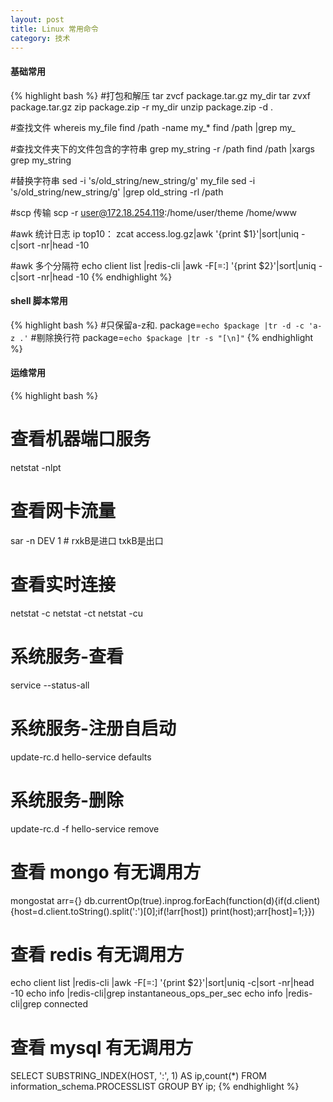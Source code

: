 ```yaml
---
layout: post
title: Linux 常用命令
category: 技术
---
```


#### 基础常用
{% highlight bash %}
#打包和解压
tar zvcf package.tar.gz my_dir
tar zvxf package.tar.gz
zip package.zip -r my_dir
unzip package.zip -d .

#查找文件
whereis my_file
find /path -name my_*
find /path |grep my_

#查找文件夹下的文件包含的字符串
grep my_string -r /path
find /path |xargs grep my_string

#替换字符串
sed -i 's/old_string/new_string/g' my_file
sed -i 's/old_string/new_string/g' |grep old_string -rl /path

#scp 传输
scp -r user@172.18.254.119:/home/user/theme /home/www

#awk 统计日志 ip top10：
zcat access.log.gz|awk '{print $1}'|sort|uniq -c|sort -nr|head -10

#awk 多个分隔符
echo client list |redis-cli |awk -F[=:] '{print $2}'|sort|uniq -c|sort -nr|head -10
{% endhighlight %}

#### shell 脚本常用
{% highlight bash %}
#只保留a-z和.
package=`echo $package |tr -d -c 'a-z .'`
#剔除换行符
package=`echo $package |tr -s "[\n]"`
{% endhighlight %}

#### 运维常用
{% highlight bash %}
# 查看机器端口服务 
netstat -nlpt

# 查看网卡流量
sar -n DEV 1 # rxkB是进口 txkB是出口

# 查看实时连接
netstat -c
netstat -ct
netstat -cu

# 系统服务-查看
service --status-all
# 系统服务-注册自启动
update-rc.d hello-service defaults
# 系统服务-删除
update-rc.d -f hello-service remove

# 查看 mongo 有无调用方
mongostat 
arr={}
db.currentOp(true).inprog.forEach(function(d){if(d.client){host=d.client.toString().split(':')[0];if(!arr[host]) print(host);arr[host]=1;}})

# 查看 redis 有无调用方
echo client list |redis-cli |awk -F[=:] '{print $2}'|sort|uniq -c|sort -nr|head -10
echo info |redis-cli|grep instantaneous_ops_per_sec
echo info |redis-cli|grep connected

# 查看 mysql 有无调用方
SELECT SUBSTRING_INDEX(HOST, ':', 1) AS ip,count(*) FROM information_schema.PROCESSLIST GROUP BY ip;
{% endhighlight %}
